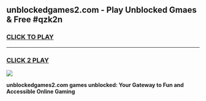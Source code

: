 
## unblockedgames2.com - Play Unblocked Gmaes & Free #qzk2n
<h3>
<a href="https://news.freeplayer.one?title=unblockedgames2.com&ref=24F">CLICK TO PLAY</a></h3>
<hr>

<h3>
<a href="https://news.freeplayer.one?title=unblockedgames2.com&ref=24F">CLICK 2 PLAY</a>
  
</h3>

<a href="https://news.freeplayer.one?title=unblockedgames2.com&ref=24F/"><img src="https://clearcache.store/games.png"></a>


**unblockedgames2.com games unblocked: Your Gateway to Fun and Accessible Online Gaming**
